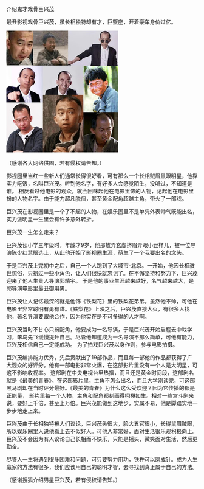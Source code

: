 介绍鬼才戏骨巨兴茂


最丑影视戏骨巨兴茂，虽长相独特却有才，巨蟹座，开着豪车身价过亿。


![介绍鬼才戏骨巨兴茂](https://github.com/ywangnccu/ywang/blob/main/images/XingmaoJv.jpg)

（感谢各大网络供图，若有侵权请告知。）

影视圈里当红一些新人们通常长得很好看，可有那么一个长相贼眉鼠眼明星，他靠实力吃饭，名叫巨兴茂。听到他名字，有好多人会感觉陌生，没听过，不知道是谁。
相反看过他电影的观众，就会回味起他在电影里饰的人物，记起他在电影里扮的人物名字。由于能力超凡脱俗，甚至黄金配角超越主角，带火了一部戏。

巨兴茂在影视圈里是一个了不起的人物，在娱乐圈里不是单凭外表帅气既能出名，实力派明星一生里会有许多意外转折。

巨兴茂一生怎么走来？

巨兴茂读小学三年级时，年龄才9岁，他那故弄玄虚挤眉弄眼小丑样儿，被一位导演陈少红慧眼选上，从此他开始了影视圈生涯，萌生了一个我要出名的念头。

于是巨兴茂上完初中之后，自己一个人跑到了大城市-北京。一开始，他因长相骇世惊俗，只扮过一些小角色，让人们很快就忘记了。在不懈坚持和努力下，巨兴茂迎来了他人生贵人导演郭靖宇。
于是他的事业生涯越来越好，名气越来越大，是郭导演电影里最丑御用男。

巨兴茂让人记忆最深的就是他饰《铁梨花》里的铁梨花弟弟。虽然他不帅，可他在电影里非常聪明有勇有谋。《铁梨花》上映之后，巨兴茂直接大火，有很多人找他，著名导演要跟他合作，因为他实在是不可多得的人才啊。

巨兴茂当时不甘心只扮配角，他要成为一名导演，于是巨兴茂开始启程去中戏学习，笨鸟先飞缓慢提升自己。尽管他知道成为一名导演不那么简单，可他有能力，巨兴茂相信自己一定能成功。
为了拍戏巨兴茂以身作则，参与电影拍摄。

巨兴茂编排能力优秀，先后贡献出了19部作品，而且每一部他的作品都获得了广大观众的好评分。他有一部电影非常火爆，在这部影片里没有一个人是大明星，可这不影响收视率。
这部剧在中央电视台里热播，而且还是黄金时间段，这部剧名就是《最美的青春》。在这部影片里，主角不怎么出名，而且大学刚读完，可这部黑马剧却在当时评分最好。《最美的青春》为什么这么受欢迎？因为它传播的都是正能量，
影片里每一个人物，主角和配角都刻画得栩栩如生。相对一些宫斗剧来说，要好上千倍，甚至上万倍。巨兴茂能做到这地步，实属不易，他是脚踏实地一步步地走上来。

巨兴茂由于长相独特被人们议论，巨兴茂头很大，脸大五官很小，长得鼠眉贼眼，所以娱乐圈里人说他看上去不似好人。可他人非常好，面对生活很乐观积极向上。
巨兴茂不会因为有人议论自己长相而不快乐，只能是摇头，微笑面对生活，然后更勤奋。

尽管人一生将遇到很多困难和问题，可只要努力用功，铁杵可以磨成针。成为人生赢家的方法有很多，我们应该用自己的聪明才智，去寻找到真正属于自己的方法。

（感谢搜狐介绍男星巨兴茂，若有侵权请告知。）
